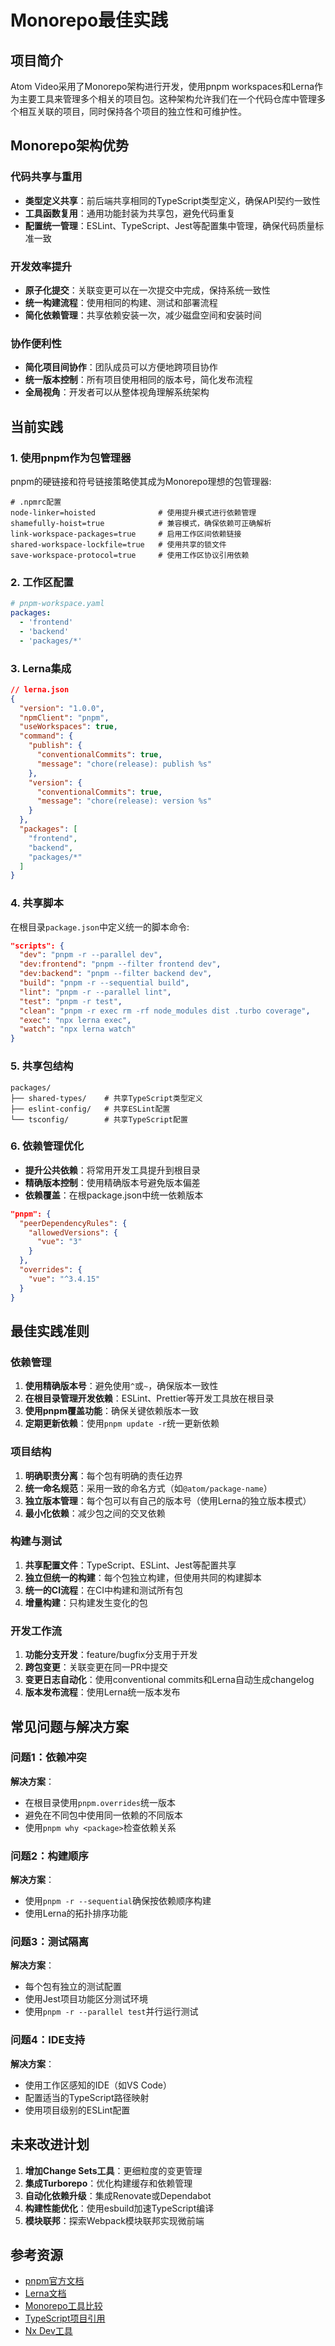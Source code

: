 # Monorepo最佳实践

## 项目简介

Atom Video采用了Monorepo架构进行开发，使用pnpm workspaces和Lerna作为主要工具来管理多个相关的项目包。这种架构允许我们在一个代码仓库中管理多个相互关联的项目，同时保持各个项目的独立性和可维护性。

## Monorepo架构优势

### 代码共享与重用
- **类型定义共享**：前后端共享相同的TypeScript类型定义，确保API契约一致性
- **工具函数复用**：通用功能封装为共享包，避免代码重复
- **配置统一管理**：ESLint、TypeScript、Jest等配置集中管理，确保代码质量标准一致

### 开发效率提升
- **原子化提交**：关联变更可以在一次提交中完成，保持系统一致性
- **统一构建流程**：使用相同的构建、测试和部署流程
- **简化依赖管理**：共享依赖安装一次，减少磁盘空间和安装时间

### 协作便利性
- **简化项目间协作**：团队成员可以方便地跨项目协作
- **统一版本控制**：所有项目使用相同的版本号，简化发布流程
- **全局视角**：开发者可以从整体视角理解系统架构

## 当前实践

### 1. 使用pnpm作为包管理器

pnpm的硬链接和符号链接策略使其成为Monorepo理想的包管理器:

```
# .npmrc配置
node-linker=hoisted              # 使用提升模式进行依赖管理
shamefully-hoist=true            # 兼容模式，确保依赖可正确解析
link-workspace-packages=true     # 启用工作区间依赖链接
shared-workspace-lockfile=true   # 使用共享的锁文件
save-workspace-protocol=true     # 使用工作区协议引用依赖
```

### 2. 工作区配置

```yaml
# pnpm-workspace.yaml
packages:
  - 'frontend'
  - 'backend'
  - 'packages/*'
```

### 3. Lerna集成

```json
// lerna.json
{
  "version": "1.0.0",
  "npmClient": "pnpm",
  "useWorkspaces": true,
  "command": {
    "publish": {
      "conventionalCommits": true,
      "message": "chore(release): publish %s"
    },
    "version": {
      "conventionalCommits": true,
      "message": "chore(release): version %s"
    }
  },
  "packages": [
    "frontend",
    "backend",
    "packages/*"
  ]
}
```

### 4. 共享脚本

在根目录`package.json`中定义统一的脚本命令:

```json
"scripts": {
  "dev": "pnpm -r --parallel dev",
  "dev:frontend": "pnpm --filter frontend dev",
  "dev:backend": "pnpm --filter backend dev",
  "build": "pnpm -r --sequential build",
  "lint": "pnpm -r --parallel lint",
  "test": "pnpm -r test",
  "clean": "pnpm -r exec rm -rf node_modules dist .turbo coverage",
  "exec": "npx lerna exec",
  "watch": "npx lerna watch"
}
```

### 5. 共享包结构

```
packages/
├── shared-types/    # 共享TypeScript类型定义
├── eslint-config/   # 共享ESLint配置
└── tsconfig/        # 共享TypeScript配置
```

### 6. 依赖管理优化

- **提升公共依赖**：将常用开发工具提升到根目录
- **精确版本控制**：使用精确版本号避免版本偏差
- **依赖覆盖**：在根package.json中统一依赖版本

```json
"pnpm": {
  "peerDependencyRules": {
    "allowedVersions": {
      "vue": "3"
    }
  },
  "overrides": {
    "vue": "^3.4.15"
  }
}
```

## 最佳实践准则

### 依赖管理

1. **使用精确版本号**：避免使用`^`或`~`，确保版本一致性
2. **在根目录管理开发依赖**：ESLint、Prettier等开发工具放在根目录
3. **使用pnpm覆盖功能**：确保关键依赖版本一致
4. **定期更新依赖**：使用`pnpm update -r`统一更新依赖

### 项目结构

1. **明确职责分离**：每个包有明确的责任边界
2. **统一命名规范**：采用一致的命名方式（如`@atom/package-name`）
3. **独立版本管理**：每个包可以有自己的版本号（使用Lerna的独立版本模式）
4. **最小化依赖**：减少包之间的交叉依赖

### 构建与测试

1. **共享配置文件**：TypeScript、ESLint、Jest等配置共享
2. **独立但统一的构建**：每个包独立构建，但使用共同的构建脚本
3. **统一的CI流程**：在CI中构建和测试所有包
4. **增量构建**：只构建发生变化的包

### 开发工作流

1. **功能分支开发**：feature/bugfix分支用于开发
2. **跨包变更**：关联变更在同一PR中提交
3. **变更日志自动化**：使用conventional commits和Lerna自动生成changelog
4. **版本发布流程**：使用Lerna统一版本发布

## 常见问题与解决方案

### 问题1：依赖冲突

**解决方案**：
- 在根目录使用`pnpm.overrides`统一版本
- 避免在不同包中使用同一依赖的不同版本
- 使用`pnpm why <package>`检查依赖关系

### 问题2：构建顺序

**解决方案**：
- 使用`pnpm -r --sequential`确保按依赖顺序构建
- 使用Lerna的拓扑排序功能

### 问题3：测试隔离

**解决方案**：
- 每个包有独立的测试配置
- 使用Jest项目功能区分测试环境
- 使用`pnpm -r --parallel test`并行运行测试

### 问题4：IDE支持

**解决方案**：
- 使用工作区感知的IDE（如VS Code）
- 配置适当的TypeScript路径映射
- 使用项目级别的ESLint配置

## 未来改进计划

1. **增加Change Sets工具**：更细粒度的变更管理
2. **集成Turborepo**：优化构建缓存和依赖管理
3. **自动化依赖升级**：集成Renovate或Dependabot
4. **构建性能优化**：使用esbuild加速TypeScript编译
5. **模块联邦**：探索Webpack模块联邦实现微前端

## 参考资源

- [pnpm官方文档](https://pnpm.io/workspaces)
- [Lerna文档](https://github.com/lerna/lerna)
- [Monorepo工具比较](https://monorepo.tools)
- [TypeScript项目引用](https://www.typescriptlang.org/docs/handbook/project-references.html)
- [Nx Dev工具](https://nx.dev) 